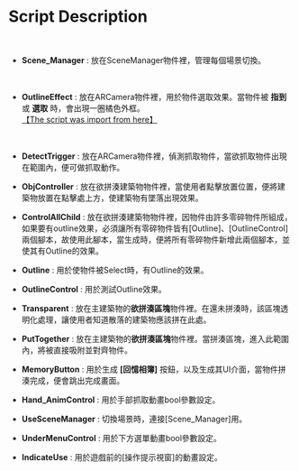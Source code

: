 # Script Description

<br>

* **Scene_Manager** : 放在SceneManager物件裡，管理每個場景切換。
<br>

* **OutlineEffect** : 放在ARCamera物件裡，用於物件選取效果。當物件被 **指到** 或 **選取** 時，會出現一圈橘色外框。 <br>
[【The script was import from here】](https://assetstore.unity.com/packages/vfx/shaders/fullscreen-camera-effects/outline-effect-78608)
<br>

* **DetectTrigger** : 放在ARCamera物件裡，偵測抓取物件，當欲抓取物件出現在範圍內，便可做抓取動作。<br>

* **ObjController** : 放在欲拼湊建築物物件裡，當使用者點擊放置位置，便將建築物放置在點擊處上方，使建築物有墜落出現效果。<br>

* **ControlAllChild** : 放在欲拼湊建築物物件裡，因物件由許多零碎物件所組成，如果要有outline效果，必須讓所有零碎物件皆有[Outline]、[OutlineControl]兩個腳本，故使用此腳本，當生成時，便將所有零碎物件新增此兩個腳本，並使其有Outline的效果。<br>

* **Outline** : 用於使物件被Select時，有Outline的效果。<br>

* **OutlineControl** : 用於測試Outline效果。<br>

* **Transparent** : 放在主建築物的**欲拼湊區塊**物件裡。在還未拼湊時，該區塊透明化處理，讓使用者知道散落的建築物應該拼在此處。<br>

* **PutTogether** : 放在主建築物的**欲拼湊區塊**物件裡。當拼湊區塊，進入此範圍內，將被直接吸附並對齊物件。<br>

* **MemoryButton** : 用於生成 **[回憶相簿]** 按鈕，以及生成其UI介面，當物件拼湊完成，便會跳出完成畫面。<br>

* **Hand_AnimControl** : 用於手部抓取動畫bool參數設定。<br>

* **UseSceneManager** : 切換場景時，連接[Scene_Manager]用。<br>

* **UnderMenuControl** : 用於下方選單動畫bool參數設定。<br>

* **IndicateUse** : 用於遊戲前的[操作提示視窗]的動畫設定。

